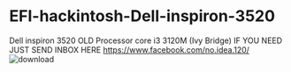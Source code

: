 # EFI-hackintosh-Dell-inspiron-3520
Dell inspiron 3520 OLD
Processor core i3 3120M (Ivy Bridge)
IF YOU NEED JUST SEND INBOX HERE 
https://www.facebook.com/no.idea.120/
![download](https://github.com/meleksaidani1/EFI-hackintosh-Dell-inspiron-3520/assets/139923297/46140cd3-e623-4716-bfff-56171c8c6a8b)
